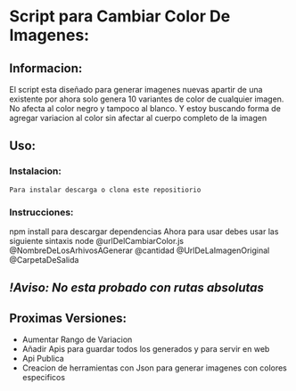 # Script para Cambiar Color De Imagenes:

## Informacion:
El script esta diseñado para generar imagenes nuevas apartir de una existente
por ahora solo genera 10 variantes de color de cualquier imagen. 
No afecta al color negro y tampoco al blanco.
Y estoy buscando forma de agregar variacion al color sin afectar al cuerpo completo de la imagen
## Uso:
### Instalacion:
    Para instalar descarga o clona este repositiorio
### Instrucciones:
npm install para descargar dependencias
Ahora para usar debes usar las siguiente sintaxis
    node @urlDelCambiarColor.js  @NombreDeLosArhivosAGenerar @cantidad @UrlDeLaImagenOriginal @CarpetaDeSalida
## *!Aviso: No esta probado con rutas absolutas* 
## Proximas Versiones:
- Aumentar Rango de Variacion
- Añadir Apis para guardar todos los generados y para servir en web
- Api Publica
- Creacion de herramientas con Json para generar imagenes con colores especificos
